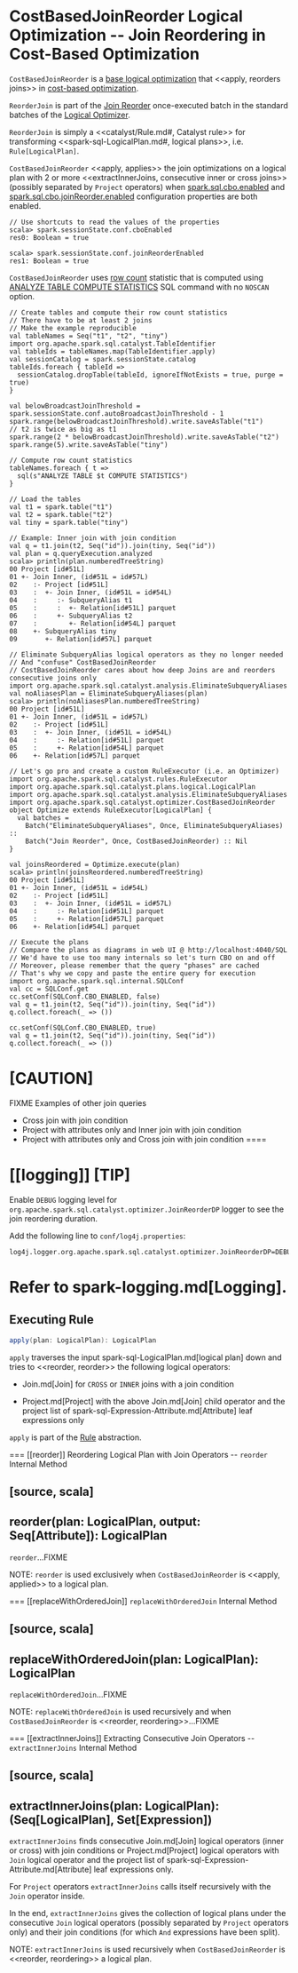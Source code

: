 # CostBasedJoinReorder Logical Optimization -- Join Reordering in Cost-Based Optimization

`CostBasedJoinReorder` is a [base logical optimization](../catalyst/Optimizer.md#batches) that <<apply, reorders joins>> in [cost-based optimization](../spark-sql-cost-based-optimization.md).

`ReorderJoin` is part of the [Join Reorder](../catalyst/Optimizer.md#Join_Reorder) once-executed batch in the standard batches of the [Logical Optimizer](../catalyst/Optimizer.md).

`ReorderJoin` is simply a <<catalyst/Rule.md#, Catalyst rule>> for transforming <<spark-sql-LogicalPlan.md#, logical plans>>, i.e. `Rule[LogicalPlan]`.

`CostBasedJoinReorder` <<apply, applies>> the join optimizations on a logical plan with 2 or more <<extractInnerJoins, consecutive inner or cross joins>> (possibly separated by `Project` operators) when [spark.sql.cbo.enabled](../configuration-properties.md#spark.sql.cbo.enabled) and [spark.sql.cbo.joinReorder.enabled](../configuration-properties.md#spark.sql.cbo.joinReorder.enabled) configuration properties are both enabled.

```text
// Use shortcuts to read the values of the properties
scala> spark.sessionState.conf.cboEnabled
res0: Boolean = true

scala> spark.sessionState.conf.joinReorderEnabled
res1: Boolean = true
```

`CostBasedJoinReorder` uses [row count](../spark-sql-cost-based-optimization.md#row-count-stat) statistic that is computed using [ANALYZE TABLE COMPUTE STATISTICS](../spark-sql-cost-based-optimization.md#ANALYZE-TABLE) SQL command with no `NOSCAN` option.

```text
// Create tables and compute their row count statistics
// There have to be at least 2 joins
// Make the example reproducible
val tableNames = Seq("t1", "t2", "tiny")
import org.apache.spark.sql.catalyst.TableIdentifier
val tableIds = tableNames.map(TableIdentifier.apply)
val sessionCatalog = spark.sessionState.catalog
tableIds.foreach { tableId =>
  sessionCatalog.dropTable(tableId, ignoreIfNotExists = true, purge = true)
}

val belowBroadcastJoinThreshold = spark.sessionState.conf.autoBroadcastJoinThreshold - 1
spark.range(belowBroadcastJoinThreshold).write.saveAsTable("t1")
// t2 is twice as big as t1
spark.range(2 * belowBroadcastJoinThreshold).write.saveAsTable("t2")
spark.range(5).write.saveAsTable("tiny")

// Compute row count statistics
tableNames.foreach { t =>
  sql(s"ANALYZE TABLE $t COMPUTE STATISTICS")
}

// Load the tables
val t1 = spark.table("t1")
val t2 = spark.table("t2")
val tiny = spark.table("tiny")

// Example: Inner join with join condition
val q = t1.join(t2, Seq("id")).join(tiny, Seq("id"))
val plan = q.queryExecution.analyzed
scala> println(plan.numberedTreeString)
00 Project [id#51L]
01 +- Join Inner, (id#51L = id#57L)
02    :- Project [id#51L]
03    :  +- Join Inner, (id#51L = id#54L)
04    :     :- SubqueryAlias t1
05    :     :  +- Relation[id#51L] parquet
06    :     +- SubqueryAlias t2
07    :        +- Relation[id#54L] parquet
08    +- SubqueryAlias tiny
09       +- Relation[id#57L] parquet

// Eliminate SubqueryAlias logical operators as they no longer needed
// And "confuse" CostBasedJoinReorder
// CostBasedJoinReorder cares about how deep Joins are and reorders consecutive joins only
import org.apache.spark.sql.catalyst.analysis.EliminateSubqueryAliases
val noAliasesPlan = EliminateSubqueryAliases(plan)
scala> println(noAliasesPlan.numberedTreeString)
00 Project [id#51L]
01 +- Join Inner, (id#51L = id#57L)
02    :- Project [id#51L]
03    :  +- Join Inner, (id#51L = id#54L)
04    :     :- Relation[id#51L] parquet
05    :     +- Relation[id#54L] parquet
06    +- Relation[id#57L] parquet

// Let's go pro and create a custom RuleExecutor (i.e. an Optimizer)
import org.apache.spark.sql.catalyst.rules.RuleExecutor
import org.apache.spark.sql.catalyst.plans.logical.LogicalPlan
import org.apache.spark.sql.catalyst.analysis.EliminateSubqueryAliases
import org.apache.spark.sql.catalyst.optimizer.CostBasedJoinReorder
object Optimize extends RuleExecutor[LogicalPlan] {
  val batches =
    Batch("EliminateSubqueryAliases", Once, EliminateSubqueryAliases) ::
    Batch("Join Reorder", Once, CostBasedJoinReorder) :: Nil
}

val joinsReordered = Optimize.execute(plan)
scala> println(joinsReordered.numberedTreeString)
00 Project [id#51L]
01 +- Join Inner, (id#51L = id#54L)
02    :- Project [id#51L]
03    :  +- Join Inner, (id#51L = id#57L)
04    :     :- Relation[id#51L] parquet
05    :     +- Relation[id#57L] parquet
06    +- Relation[id#54L] parquet

// Execute the plans
// Compare the plans as diagrams in web UI @ http://localhost:4040/SQL
// We'd have to use too many internals so let's turn CBO on and off
// Moreover, please remember that the query "phases" are cached
// That's why we copy and paste the entire query for execution
import org.apache.spark.sql.internal.SQLConf
val cc = SQLConf.get
cc.setConf(SQLConf.CBO_ENABLED, false)
val q = t1.join(t2, Seq("id")).join(tiny, Seq("id"))
q.collect.foreach(_ => ())

cc.setConf(SQLConf.CBO_ENABLED, true)
val q = t1.join(t2, Seq("id")).join(tiny, Seq("id"))
q.collect.foreach(_ => ())
```

[CAUTION]
====
FIXME Examples of other join queries

* Cross join with join condition
* Project with attributes only and Inner join with join condition
* Project with attributes only and Cross join with join condition
====

[[logging]]
[TIP]
====
Enable `DEBUG` logging level for `org.apache.spark.sql.catalyst.optimizer.JoinReorderDP` logger to see the join reordering duration.

Add the following line to `conf/log4j.properties`:

```
log4j.logger.org.apache.spark.sql.catalyst.optimizer.JoinReorderDP=DEBUG
```

Refer to spark-logging.md[Logging].
====

## <span id="apply"> Executing Rule

```scala
apply(plan: LogicalPlan): LogicalPlan
```

`apply` traverses the input spark-sql-LogicalPlan.md[logical plan] down and tries to <<reorder, reorder>> the following logical operators:

* Join.md[Join] for `CROSS` or `INNER` joins with a join condition

* Project.md[Project] with the above Join.md[Join] child operator and the project list of spark-sql-Expression-Attribute.md[Attribute] leaf expressions only

`apply` is part of the [Rule](../catalyst/Rule.md#apply) abstraction.

=== [[reorder]] Reordering Logical Plan with Join Operators -- `reorder` Internal Method

[source, scala]
----
reorder(plan: LogicalPlan, output: Seq[Attribute]): LogicalPlan
----

`reorder`...FIXME

NOTE: `reorder` is used exclusively when `CostBasedJoinReorder` is <<apply, applied>> to a logical plan.

=== [[replaceWithOrderedJoin]] `replaceWithOrderedJoin` Internal Method

[source, scala]
----
replaceWithOrderedJoin(plan: LogicalPlan): LogicalPlan
----

`replaceWithOrderedJoin`...FIXME

NOTE: `replaceWithOrderedJoin` is used recursively and when `CostBasedJoinReorder` is <<reorder, reordering>>...FIXME

=== [[extractInnerJoins]] Extracting Consecutive Join Operators -- `extractInnerJoins` Internal Method

[source, scala]
----
extractInnerJoins(plan: LogicalPlan): (Seq[LogicalPlan], Set[Expression])
----

`extractInnerJoins` finds consecutive Join.md[Join] logical operators (inner or cross) with join conditions or Project.md[Project] logical operators with `Join` logical operator and the project list of spark-sql-Expression-Attribute.md[Attribute] leaf expressions only.

For `Project` operators `extractInnerJoins` calls itself recursively with the `Join` operator inside.

In the end, `extractInnerJoins` gives the collection of logical plans under the consecutive `Join` logical operators (possibly separated by `Project` operators only) and their join conditions (for which `And` expressions have been split).

NOTE: `extractInnerJoins` is used recursively when `CostBasedJoinReorder` is <<reorder, reordering>> a logical plan.

